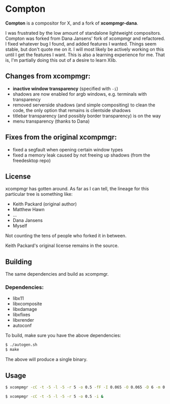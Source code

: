 # Compton

__Compton__ is a compositor for X, and a fork of __xcompmgr-dana__.

I was frustrated by the low amount of standalone lightweight compositors.
Compton was forked from Dana Jansens' fork of xcompmgr and refactored.  I fixed
whatever bug I found, and added features I wanted. Things seem stable, but don't
quote me on it. I will most likely be actively working on this until I get the
features I want. This is also a learning experience for me. That is, I'm
partially doing this out of a desire to learn Xlib.

## Changes from xcompmgr:

* __inactive window transparency__ (specified with `-i`)
* shadows are now enabled for argb windows, e.g. terminals with transparency
* removed serverside shadows (and simple compositing) to clean the code,
  the only option that remains is clientside shadows
* titlebar transparency (and possibly border transparency) is on the way
* menu transparency (thanks to Dana)

## Fixes from the original xcompmgr:

* fixed a segfault when opening certain window types
* fixed a memory leak caused by not freeing up shadows (from the freedesktop
  repo)

## License

xcompmgr has gotten around. As far as I can tell, the lineage for this
particular tree is something like:

* Keith Packard (original author)
* Matthew Hawn
* ...
* Dana Jansens
* Myself

Not counting the tens of people who forked it in between.

Keith Packard's original license remains in the source.

## Building

The same dependencies and build as xcompmgr.

### Dependencies:

* libx11
* libxcomposite
* libxdamage
* libxfixes
* libxrender
* autoconf

To build, make sure you have the above dependencies:

``` bash
$ ./autogen.sh
$ make
```

The above will produce a single binary.

## Usage

``` bash
$ xcompmgr -cC -t -5 -l -5 -r 5 -o 0.5 -fF -I 0.065 -O 0.065 -D 6 -m 0.8 -i &

$ xcompmgr -cC -t -5 -l -5 -r 5 -o 0.5 -i &
```
